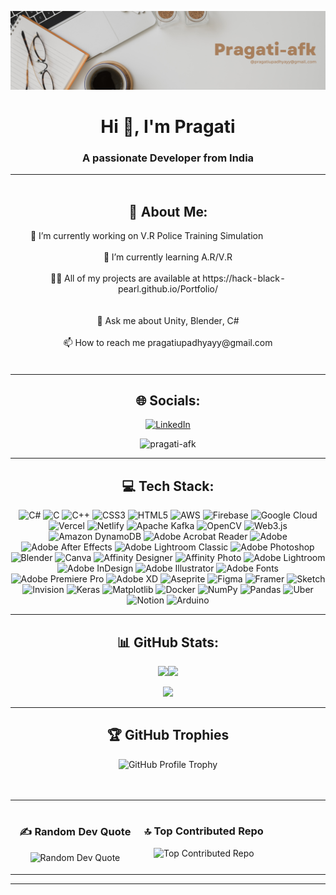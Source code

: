 ![Alt text](https://github.com/pragati-afk/pragati-afk/blob/main/Pragati-afk%20(2).png)
<h1 align="center">Hi 👋, I'm Pragati </h1>
<h3 align="center">A passionate Developer from India</h3>
<hr/>
<table>
     <td style="width: 100%; text-align: center; border: 1px solid transparent; vertical-align: top;">
<h2 align="center">💫 About Me:</h2>
🔭 I’m currently working on V.R Police Training Simulation&nbsp&nbsp&nbsp&nbsp&nbsp&nbsp&nbsp&nbsp&nbsp&nbsp&nbsp&nbsp&nbsp&nbsp&nbsp&nbsp&nbsp&nbsp<br><br>🌱 I’m currently learning A.R/V.R<br><br>👨‍💻 All of my projects are available at https://hack-black-pearl.github.io/Portfolio/ &nbsp&nbsp&nbsp&nbsp&nbsp&nbsp&nbsp&nbsp&nbsp&nbsp&nbsp&nbsp&nbsp&nbsp&nbsp&nbsp&nbsp&nbsp&nbsp&nbsp&nbsp&nbsp&nbsp&nbsp&nbsp&nbsp&nbsp&nbsp&nbsp&nbsp&nbsp&nbsp&nbsp&nbsp&nbsp&nbsp&nbsp&nbsp&nbsp&nbsp&nbsp&nbsp&nbsp&nbsp&nbsp&nbsp&nbsp&nbsp&nbsp&nbsp&nbsp&nbsp&nbsp&nbsp&nbsp&nbsp&nbsp&nbsp&nbsp&nbsp&nbsp&nbsp&nbsp&nbsp&nbsp&nbsp&nbsp&nbsp&nbsp&nbsp&nbsp&nbsp&nbsp&nbsp&nbsp&nbsp&nbsp&nbsp&nbsp&nbsp&nbsp&nbsp&nbsp&nbsp&nbsp&nbsp&nbsp&nbsp&nbsp&nbsp&nbsp&nbsp&nbsp&nbsp&nbsp<br><br>💬 Ask me about Unity, Blender, C#<br><br>📫 How to reach me pragatiupadhyayy@gmail.com<br><br>
        </td>
</table>


<hr/>



<div align="center">
    <h2>🌐 Socials:</h2>
    <a href="https://linkedin.com/in/pragati-upadhyay-a663b4290">
        <img src="https://img.shields.io/badge/LinkedIn-%230077B5.svg?logo=linkedin&logoColor=white" alt="LinkedIn">
    </a>
</div>
<p align="center"> <img src="https://komarev.com/ghpvc/?username=pragati-afk&label=Profile%20views&color=0e75b6&style=flat" alt="pragati-afk" /> </p>

<hr/>
<div align="center">
    <h2 align="center">💻 Tech Stack:</h2>
    <img src="https://img.shields.io/badge/c%23-%23239120.svg?style=for-the-badge&logo=csharp&logoColor=white" alt="C#">
    <img src="https://img.shields.io/badge/c-%2300599C.svg?style=for-the-badge&logo=c&logoColor=white" alt="C">
    <img src="https://img.shields.io/badge/c++-%2300599C.svg?style=for-the-badge&logo=c%2B%2B&logoColor=white" alt="C++">
    <img src="https://img.shields.io/badge/css3-%231572B6.svg?style=for-the-badge&logo=css3&logoColor=white" alt="CSS3">
    <img src="https://img.shields.io/badge/html5-%23E34F26.svg?style=for-the-badge&logo=html5&logoColor=white" alt="HTML5">
    <img src="https://img.shields.io/badge/AWS-%23FF9900.svg?style=for-the-badge&logo=amazon-aws&logoColor=white" alt="AWS">
    <img src="https://img.shields.io/badge/firebase-%23039BE5.svg?style=for-the-badge&logo=firebase" alt="Firebase">
    <img src="https://img.shields.io/badge/GoogleCloud-%234285F4.svg?style=for-the-badge&logo=google-cloud&logoColor=white" alt="Google Cloud">
    <img src="https://img.shields.io/badge/vercel-%23000000.svg?style=for-the-badge&logo=vercel&logoColor=white" alt="Vercel">
    <img src="https://img.shields.io/badge/netlify-%23000000.svg?style=for-the-badge&logo=netlify&logoColor=#00C7B7" alt="Netlify">
    <img src="https://img.shields.io/badge/Apache%20Kafka-000?style=for-the-badge&logo=apachekafka" alt="Apache Kafka">
    <img src="https://img.shields.io/badge/opencv-%23white.svg?style=for-the-badge&logo=opencv&logoColor=white" alt="OpenCV">
    <img src="https://img.shields.io/badge/web3.js-F16822?style=for-the-badge&logo=web3.js&logoColor=white" alt="Web3.js">
    <img src="https://img.shields.io/badge/Amazon%20DynamoDB-4053D6?style=for-the-badge&logo=Amazon%20DynamoDB&logoColor=white" alt="Amazon DynamoDB">
    <img src="https://img.shields.io/badge/Adobe%20Acrobat%20Reader-EC1C24.svg?style=for-the-badge&logo=Adobe%20Acrobat%20Reader&logoColor=white" alt="Adobe Acrobat Reader">
    <img src="https://img.shields.io/badge/adobe-%23FF0000.svg?style=for-the-badge&logo=adobe&logoColor=white" alt="Adobe">
    <img src="https://img.shields.io/badge/Adobe%20After%20Effects-9999FF.svg?style=for-the-badge&logo=Adobe%20After%20Effects&logoColor=white" alt="Adobe After Effects">
    <img src="https://img.shields.io/badge/Adobe%20Lightroom%20Classic-31A8FF.svg?style=for-the-badge&logo=Adobe%20Lightroom%20Classic&logoColor=white" alt="Adobe Lightroom Classic">
    <img src="https://img.shields.io/badge/adobe%20photoshop-%2331A8FF.svg?style=for-the-badge&logo=adobe%20photoshop&logoColor=white" alt="Adobe Photoshop">
    <img src="https://img.shields.io/badge/blender-%23F5792A.svg?style=for-the-badge&logo=blender&logoColor=white" alt="Blender">
    <img src="https://img.shields.io/badge/Canva-%2300C4CC.svg?style=for-the-badge&logo=Canva&logoColor=white" alt="Canva">
    <img src="https://img.shields.io/badge/affinity%20designer-%231B72BE.svg?style=for-the-badge&logo=affinity-designer&logoColor=white" alt="Affinity Designer">
    <img src="https://img.shields.io/badge/affinity%20photo-%237E4DD2.svg?style=for-the-badge&logo=affinity-photo&logoColor=white" alt="Affinity Photo">
    <img src="https://img.shields.io/badge/Adobe%20Lightroom-31A8FF.svg?style=for-the-badge&logo=Adobe%20Lightroom&logoColor=white" alt="Adobe Lightroom">
    <img src="https://img.shields.io/badge/Adobe%20InDesign-49021F?style=for-the-badge&logo=adobeindesign&logoColor=FF3366" alt="Adobe InDesign">
    <img src="https://img.shields.io/badge/adobe%20illustrator-%23FF9A00.svg?style=for-the-badge&logo=adobe%20illustrator&logoColor=white" alt="Adobe Illustrator">
    <img src="https://img.shields.io/badge/Adobe%20Fonts-000B1D.svg?style=for-the-badge&logo=Adobe%20Fonts&logoColor=white" alt="Adobe Fonts">
    <img src="https://img.shields.io/badge/Adobe%20Premiere%20Pro-9999FF.svg?style=for-the-badge&logo=Adobe%20Premiere%20Pro&logoColor=white" alt="Adobe Premiere Pro">
    <img src="https://img.shields.io/badge/Adobe%20XD-470137?style=for-the-badge&logo=Adobe%20XD&logoColor=#FF61F6" alt="Adobe XD">
    <img src="https://img.shields.io/badge/Aseprite-FFFFFF?style=for-the-badge&logo=Aseprite&logoColor=#7D929E" alt="Aseprite">
    <img src="https://img.shields.io/badge/figma-%23F24E1E.svg?style=for-the-badge&logo=figma&logoColor=white" alt="Figma">
    <img src="https://img.shields.io/badge/Framer-black?style=for-the-badge&logo=framer&logoColor=blue" alt="Framer">
    <img src="https://img.shields.io/badge/Sketch-FFB387?style=for-the-badge&logo=sketch&logoColor=black" alt="Sketch">
    <img src="https://img.shields.io/badge/invision-FF3366?style=for-the-badge&logo=invision&logoColor=white" alt="Invision">
    <img src="https://img.shields.io/badge/Keras-%23D00000.svg?style=for-the-badge&logo=Keras&logoColor=white" alt="Keras">
    <img src="https://img.shields.io/badge/Matplotlib-%23ffffff.svg?style=for-the-badge&logo=Matplotlib&logoColor=black" alt="Matplotlib">
    <img src="https://img.shields.io/badge/docker-%230db7ed.svg?style=for-the-badge&logo=docker&logoColor=white" alt="Docker">
    <img src="https://img.shields.io/badge/numpy-%23013243.svg?style=for-the-badge&logo=numpy&logoColor=white" alt="NumPy">
    <img src="https://img.shields.io/badge/pandas-%23150458.svg?style=for-the-badge&logo=pandas&logoColor=white" alt="Pandas">
    <img src="https://img.shields.io/badge/Uber-%23000000.svg?style=for-the-badge&logo=Uber&logoColor=white" alt="Uber">
    <img src="https://img.shields.io/badge/Notion-%23000000.svg?style=for-the-badge&logo=notion&logoColor=white" alt="Notion">
    <img src="https://img.shields.io/badge/-Arduino-00979D?style=for-the-badge&logo=Arduino&logoColor=white" alt="Arduino">
</div>
<hr/>


<div align="center">
    <h2 align="center">📊 GitHub Stats:</h2>
<p>
  <img src="https://github-readme-stats.vercel.app/api?username=pragati-afk&theme=radical&hide_border=false&include_all_commits=true&count_private=true" /><img src="https://github-readme-streak-stats.herokuapp.com/?user=pragati-afk&theme=radical&hide_border=false" /><br/></p>
  <p align="center">
  <img src="https://github-readme-stats.vercel.app/api/top-langs/?username=pragati-afk" />
</p>
</div>

<hr/> 

<h2 align="center">🏆 GitHub Trophies</h2>
<div align="center">
    <img src="https://github-profile-trophy.vercel.app/?username=pragati-afk&theme=radical&no-frame=false&no-bg=true&margin-w=4" alt="GitHub Profile Trophy">
</div>
<br/>
<br/>
<hr/>

<table style="border-collapse: collapse;">
  <tr>
    <td style="width: 50%; text-align: center; border: 1px solid transparent; vertical-align: top;">
      <h3>✍️ Random Dev Quote</h3>
      <img src="https://quotes-github-readme.vercel.app/api?type=horizontal&theme=radical" alt="Random Dev Quote">
    </td>
    <td style="width: 50%; text-align: center; border: 1px solid transparent; vertical-align: top;">
      <h3>🔝 Top Contributed Repo</h3>
      <img src="https://github-contributor-stats.vercel.app/api?username=pragati-afk&limit=5&theme=dark&combine_all_yearly_contributions=true" alt="Top Contributed Repo">
    </td>
  </tr>
</table>






<hr/>



---


